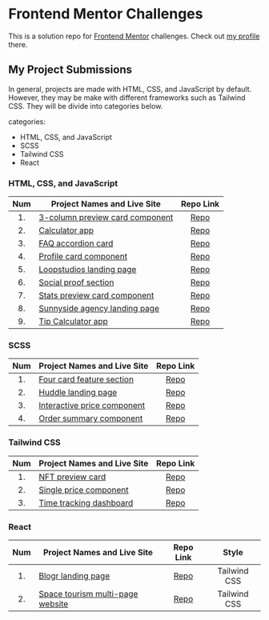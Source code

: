 # Frontend Mentor Challenges

This is a solution repo for [Frontend Mentor](https://www.frontendmentor.io/) challenges. Check out [my profile](https://www.frontendmentor.io/profile/victoriacheng15) there.

## My Project Submissions

In general, projects are made with HTML, CSS, and JavaScript by default. However, they may be make with different frameworks such as Tailwind CSS. They will be divide into categories below.

categories:
- HTML, CSS, and JavaScript
- SCSS
- Tailwind CSS
- React

### HTML, CSS, and JavaScript

|  Num  | Project Names and Live Site                                                                                                      |                                                    Repo Link                                                    |
| :---: | -------------------------------------------------------------------------------------------------------------------------------- | :-------------------------------------------------------------------------------------------------------------: |
|  1.   | [3-column preview card component](https://victoriacheng15.github.io/frontend-mentor-challenges/3-column-preview-card-component/) | [Repo](https://github.com/victoriacheng15/frontend-mentor-challenges/tree/main/3-column-preview-card-component) |
|  2.   | [Calculator app](https://victoriacheng15.github.io/frontend-mentor-challenges/calculator-app/)                                   |         [Repo](https://github.com/victoriacheng15/frontend-mentor-challenges/tree/main/calculator-app)          |
|  3.   | [FAQ accordion card](https://victoriacheng15.github.io/frontend-mentor-challenges/faq-accordion-card)                            |       [Repo](https://github.com/victoriacheng15/frontend-mentor-challenges/tree/main/faq-accordion-card)        |
|  4.   | [Profile card component](https://victoriacheng15.github.io/frontend-mentor-challenges/profile-card-component/)                   |     [Repo](https://github.com/victoriacheng15/frontend-mentor-challenges/tree/main/profile-card-component)      |
|  5.   | [Loopstudios landing page](https://victoriacheng15.github.io/frontend-mentor-challenges/loopstudios-landing-page)                |    [Repo](https://github.com/victoriacheng15/frontend-mentor-challenges/tree/main/loopstudios-landing-page)     |
|  6.   | [Social proof section](https://victoriacheng15.github.io/frontend-mentor-challenges/social-proof-section/)                       |      [Repo](https://github.com/victoriacheng15/frontend-mentor-challenges/tree/main/social-proof-section)       |
|  7.   | [Stats preview card component](https://victoriacheng15.github.io/frontend-mentor-challenges/stats-preview-card-component/)       |  [Repo](https://github.com/victoriacheng15/frontend-mentor-challenges/tree/main/stats-preview-card-component)   |
|  8.   | [Sunnyside agency landing page](https://victoriacheng15.github.io/frontend-mentor-challenges/sunnyside-agency-landing-page/)     |  [Repo](https://github.com/victoriacheng15/frontend-mentor-challenges/tree/main/sunnyside-agency-landing-page)  |
|  9.   | [Tip Calculator app](https://victoriacheng15.github.io/frontend-mentor-challenges/tip-calculator-app/)                           |       [Repo](https://github.com/victoriacheng15/frontend-mentor-challenges/tree/main/tip-calculator-app)        |

### SCSS

|  Num  | Project Names and Live Site                                                                                                               |                                                              Repo Link                                                               |
| :---: | ----------------------------------------------------------------------------------------------------------------------------------------- | :----------------------------------------------------------------------------------------------------------------------------------: |
|  1.   | [Four card feature section](https://victoriacheng15.github.io/frontend-mentor-challenges/four-card-feature-section/)                      |              [Repo](https://github.com/victoriacheng15/frontend-mentor-challenges/tree/main/four-card-feature-section)               |
|  2.   | [Huddle landing page](https://victoriacheng15.github.io/frontend-mentor-challenges/huddle-landing-page-with-single-introductory-section/) | [Repo](https://github.com/victoriacheng15/frontend-mentor-challenges/tree/main/huddle-landing-page-with-single-introductory-section) |
|  3.   | [Interactive price component](https://victoriacheng15.github.io/frontend-mentor-challenges/interactive-pricing-component/)                |            [Repo](https://github.com/victoriacheng15/frontend-mentor-challenges/tree/main/interactive-pricing-component)             |
|  4.   | [Order summary component](https://victoriacheng15.github.io/frontend-mentor-challenges/order-summary-component/)                          |               [Repo](https://github.com/victoriacheng15/frontend-mentor-challenges/tree/main/order-summary-component)                |

### Tailwind CSS

|  Num  | Project Names and Live Site                                                                                      |                                                 Repo Link                                                  |
| :---: | ---------------------------------------------------------------------------------------------------------------- | :--------------------------------------------------------------------------------------------------------: |
|  1.   | [NFT preview card](https://victoriacheng15.github.io/frontend-mentor-challenges/nft-preview-card-component/)     | [Repo](https://github.com/victoriacheng15/frontend-mentor-challenges/tree/main/nft-preview-card-component) |
|  2.   | [Single price component](https://victoriacheng15.github.io/frontend-mentor-challenges/single-price-component/)   |   [Repo](https://github.com/victoriacheng15/frontend-mentor-challenges/tree/main/single-price-component)   |
|  3.   | [Time tracking dashboard](https://victoriacheng15.github.io/frontend-mentor-challenges/time-tracking-dashboard/) |  [Repo](https://github.com/victoriacheng15/frontend-mentor-challenges/tree/main/time-tracking-dashboard)   |

### React

|  Num  | Project Names and Live Site                                                  |                           Repo Link                           | Style        |
| :---: | ---------------------------------------------------------------------------- | :-----------------------------------------------------------: | :------------: |
| 1.    | [Blogr landing page](https://fem-blogr-landing-page-vc.netlify.app/)         | [Repo](https://github.com/victoriacheng15/blogr-landing-page) | Tailwind CSS |
| 2.    | [Space tourism multi-page website](https://fem-space-tourism-vc.vercel.app/) |   [Repo](https://github.com/victoriacheng15/space-tourism)    | Tailwind CSS |
